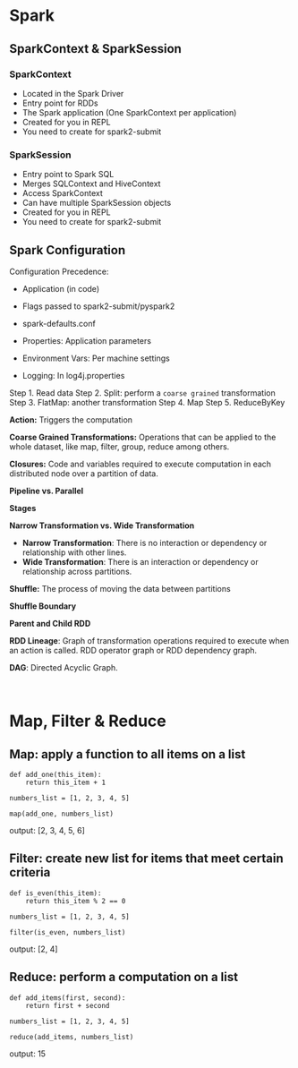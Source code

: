 # Spark

## SparkContext & SparkSession

### SparkContext

- Located in the Spark Driver
- Entry point for RDDs
- The Spark application (One SparkContext per application)
- Created for you in REPL
- You need to create for spark2-submit

### SparkSession

- Entry point to Spark SQL
- Merges SQLContext and HiveContext
- Access SparkContext
- Can have multiple SparkSession objects
- Created for you in REPL
- You need to create for spark2-submit

## Spark Configuration

Configuration Precedence:
- Application (in code)
- Flags passed to spark2-submit/pyspark2
- spark-defaults.conf

- Properties: Application parameters
- Environment Vars: Per machine settings
- Logging: In log4j.properties

Step 1. Read data
Step 2. Split: perform a `coarse grained` transformation
Step 3. FlatMap: another transformation
Step 4. Map
Step 5. ReduceByKey


**Action:** Triggers the computation

**Coarse Grained Transformations:** Operations that can be applied to the whole 
dataset, like map, filter, group, reduce among others.

**Closures:** Code and variables required to execute computation in each distributed
node over a partition of data.

**Pipeline vs. Parallel**

**Stages**

**Narrow Transformation vs. Wide Transformation**

- **Narrow Transformation**: There is no interaction or dependency or relationship with other lines.
- **Wide Transformation**: There is an interaction or dependency or relationship across partitions.

**Shuffle:** The process of moving the data between partitions 

**Shuffle Boundary**

**Parent and Child RDD**

**RDD Lineage**: Graph of transformation operations required to execute when an action
is called. RDD operator graph or RDD dependency graph.

**DAG**: Directed Acyclic Graph.

<br />

# Map, Filter & Reduce

## Map: apply a function to all items on a list

~~~
def add_one(this_item):
    return this_item + 1

numbers_list = [1, 2, 3, 4, 5]

map(add_one, numbers_list)
~~~

output: [2, 3, 4, 5, 6]

## Filter: create new list for items that meet certain criteria

~~~
def is_even(this_item):
    return this_item % 2 == 0

numbers_list = [1, 2, 3, 4, 5]

filter(is_even, numbers_list)
~~~

output: [2, 4]

## Reduce: perform a computation on a list

~~~
def add_items(first, second):
    return first + second

numbers_list = [1, 2, 3, 4, 5]

reduce(add_items, numbers_list)
~~~

output: 15




